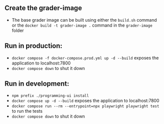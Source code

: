 ## Create the grader-image
- The base grader image can be built using either the `build.sh` command or the `docker build -t grader-image .` command in the `grader-image` folder

## Run in production:
- `docker compose -f docker-compose.prod.yml up -d --build` exposes the application to localhost:7800
- `docker compose down` to shut it down

## Run in development:
- `npm prefix ./programming-ui install`
- `docker compose up -d --build` exposes the application to localhost:7800
- `docker compose run --rm --entrypoint=npx playwright playwright test` to run the tests
- `docker compose down` to shut it down